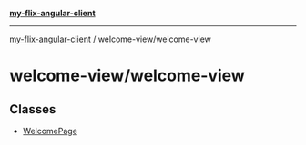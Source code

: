 [**my-flix-angular-client**](/README.md)

***

[my-flix-angular-client](../../modules.md) / welcome-view/welcome-view

# welcome-view/welcome-view

## Classes

- [WelcomePage](classes/WelcomePage.md)
